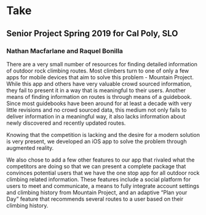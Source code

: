 # Take
## Senior Project Spring 2019 for Cal Poly, SLO
### Nathan Macfarlane and Raquel Bonilla

There are a very small number of resources for finding detailed information of outdoor rock climbing routes. Most climbers turn to one of only a few apps for mobile devices that aim to solve this problem - Mountain Project. While this app and others have very valuable crowd sourced information, they fail to present it in a way that is meaningful to their users. Another means of finding information on routes is through means of a guidebook. Since most guidebooks have been around for at least a decade with very little revisions and no crowd sourced data, this medium not only fails to deliver information in a meaningful way, it also lacks information about newly discovered and recently updated routes. 

Knowing that the competition is lacking and the desire for a modern solution is very present, we developed an iOS app to solve the problem through augmented reality. 

We also chose to add a few other features to our app that rivaled what the competitors are doing so that we can present a complete package that convinces potential users that we have the one stop app for all outdoor rock climbing related information. These features include a social platform for users to meet and communicate, a means to fully integrate account settings and climbing history from Mountain Project, and an adaptive “Plan your Day” feature that recommends several routes to a user based on their climbing history.
